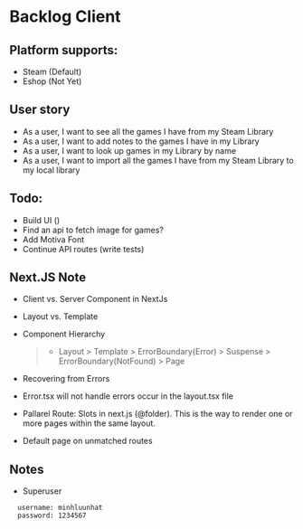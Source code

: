 # Backlog Client

## Platform supports:

- Steam (Default)
- Eshop (Not Yet)

## User story

- As a user, I want to see all the games I have from my Steam Library
- As a user, I want to add notes to the games I have in my Library
- As a user, I want to look up games in my Library by name
- As a user, I want to import all the games I have from my Steam Library to my local library

## Todo:

- Build UI ()
- Find an api to fetch image for games?
- Add Motiva Font
- Continue API routes (write tests)

## Next.JS Note

- Client vs. Server Component in NextJs
- Layout vs. Template

- Component Hierarchy

  > - Layout > Template > ErrorBoundary(Error) > Suspense > ErrorBoundary(NotFound) > Page

- Recovering from Errors

- Error.tsx will not handle errors occur in the layout.tsx file

- Pallarel Route: Slots in next.js (@folder). This is the way to render one or more pages within the same layout.

- Default page on unmatched routes

## Notes

- Superuser

```
  username: minhluunhat
  password: 1234567
```
